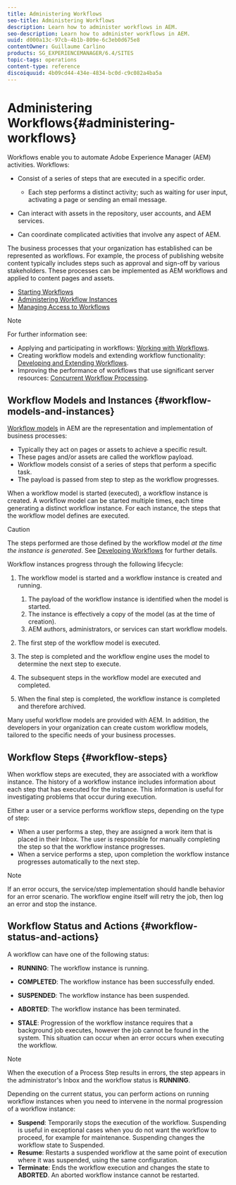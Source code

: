 ```yaml
---
title: Administering Workflows
seo-title: Administering Workflows
description: Learn how to administer workflows in AEM.
seo-description: Learn how to administer workflows in AEM.
uuid: d000a13c-97cb-4b1b-809e-6c3eb0d675e8
contentOwner: Guillaume Carlino
products: SG_EXPERIENCEMANAGER/6.4/SITES
topic-tags: operations
content-type: reference
discoiquuid: 4b09cd44-434e-4834-bc0d-c9c082a4ba5a
---
```


# Administering Workflows{#administering-workflows}

Workflows enable you to automate Adobe Experience Manager (AEM) activities. Workflows:

* Consist of a series of steps that are executed in a specific order.

    * Each step performs a distinct activity; such as waiting for user input, activating a page or sending an email message.

* Can interact with assets in the repository, user accounts, and AEM services. 
* Can coordinate complicated activities that involve any aspect of AEM.

The business processes that your organization has established can be represented as workflows. For example, the process of publishing website content typically includes steps such as approval and sign-off by various stakeholders. These processes can be implemented as AEM workflows and applied to content pages and assets.

* [Starting Workflows](/help/sites/administering/using/workflows-starting.md)
* [Administering Workflow Instances](/help/sites/administering/using/workflows-administering.md)
* [Managing Access to Workflows](/help/sites/administering/using/workflows-managing.md)

>[!NOTE]
>
>For further information see:
>
>* Applying and participating in workflows: [Working with Workflows](/help/sites/authoring/using/workflows.md). 
>* Creating workflow models and extending workflow functionality: [Developing and Extending Workflows](/help/sites/developing/using/workflows.md). 
>* Improving the performance of workflows that use significant server resources: [Concurrent Workflow Processing](/help/sites/deploying/using/configuring-performance.md#concurrent-workflow-processing).
>

## Workflow Models and Instances {#workflow-models-and-instances}

[Workflow models](/help/sites/developing/using/workflows.md#model) in AEM are the representation and implementation of business processes:

* Typically they act on pages or assets to achieve a specific result. 
* These pages and/or assets are called the workflow payload. 
* Workflow models consist of a series of steps that perform a specific task. 
* The payload is passed from step to step as the workflow progresses.

When a workflow model is started (executed), a workflow instance is created. A workflow model can be started multiple times, each time generating a distinct workflow instance. For each instance, the steps that the workflow model defines are executed.

>[!CAUTION]
>
>The steps performed are those defined by the workflow model *at the time the instance is generated*. See [Developing Workflows](/help/sites/developing/using/workflows.md#model) for further details.

Workflow instances progress through the following lifecycle:

1. The workflow model is started and a workflow instance is created and running.

    1. The payload of the workflow instance is identified when the model is started. 
    1. The instance is effectively a copy of the model (as at the time of creation).
    1. AEM authors, administrators, or services can start workflow models.

1. The first step of the workflow model is executed. 
1. The step is completed and the workflow engine uses the model to determine the next step to execute.
1. The subsequent steps in the workflow model are executed and completed. 
1. When the final step is completed, the workflow instance is completed and therefore archived.

Many useful workflow models are provided with AEM. In addition, the developers in your organization can create custom workflow models, tailored to the specific needs of your business processes.

## Workflow Steps {#workflow-steps}

When workflow steps are executed, they are associated with a workflow instance. The history of a workflow instance includes information about each step that has executed for the instance. This information is useful for investigating problems that occur during execution.

Either a user or a service performs workflow steps, depending on the type of step:

* When a user performs a step, they are assigned a work item that is placed in their Inbox. The user is responsible for manually completing the step so that the workflow instance progresses.
* When a service performs a step, upon completion the workflow instance progresses automatically to the next step.

>[!NOTE]
>
>If an error occurs, the service/step implementation should handle behavior for an error scenario. The workflow engine itself will retry the job, then log an error and stop the instance.

## Workflow Status and Actions {#workflow-status-and-actions}

A workflow can have one of the following status:

* **RUNNING**: The workflow instance is running.
* **COMPLETED**: The workflow instance has been successfully ended.  

* **SUSPENDED**: The workflow instance has been suspended.
* **ABORTED**: The workflow instance has been terminated.
* **STALE**: Progression of the workflow instance requires that a background job executes, however the job cannot be found in the system. This situation can occur when an error occurs when executing the workflow.

>[!NOTE]
>
>When the execution of a Process Step results in errors, the step appears in the administrator's Inbox and the workflow status is **RUNNING**.

Depending on the current status, you can perform actions on running workflow instances when you need to intervene in the normal progression of a workflow instance:

* **Suspend**: Temporarily stops the execution of the workflow. Suspending is useful in exceptional cases when you do not want the workflow to proceed, for example for maintenance. Suspending changes the workflow state to Suspended.
* **Resume**: Restarts a suspended workflow at the same point of execution where it was suspended, using the same configuration. 
* **Terminate**: Ends the workflow execution and changes the state to **ABORTED**. An aborted workflow instance cannot be restarted.

